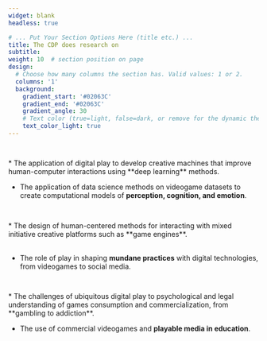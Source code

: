 ```yaml
---
widget: blank
headless: true

# ... Put Your Section Options Here (title etc.) ...
title: The CDP does research on
subtitle:
weight: 10  # section position on page
design:
  # Choose how many columns the section has. Valid values: 1 or 2.
  columns: '1'
  background:
    gradient_start: '#02063C'
    gradient_end: '#02063C'
    gradient_angle: 30
    # Text color (true=light, false=dark, or remove for the dynamic theme color).
    text_color_light: true
---
```


<div class="row">
  <div class="column">
    <h2></h2>
    <p>
    *  The application of digital play to develop creative machines that improve human-computer interactions using **deep learning** methods.

<br />


* The application of data science methods on videogame datasets to create computational models of **perception, cognition, and emotion**.</p>
  </div>
  <div class="column">
    <h2></h2>
    <p>
    * The design of human-centered methods for interacting with mixed initiative creative platforms such as **game engines**.

<br />

<br />

* The role of play in shaping **mundane practices** with digital technologies, from videogames to social media.</p>
  </div>
    <div class="column">
    <h2></h2>
    <p>
    * The challenges of ubiquitous digital play to psychological and legal understanding of games consumption and commercialization, from **gambling to addiction**.

<br />

* The use of commercial videogames and **playable media in education**.</p>
  </div>
</div>




